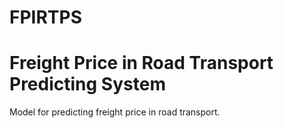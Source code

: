# FPIRTPS
# Freight Price in Road Transport Predicting System
Model for predicting freight price in road transport.
